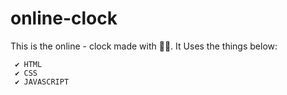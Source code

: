 # online-clock # 
This is the online - clock made with 💖💖.
It Uses the things below:

     ✔ HTML 
     ✔ CSS
     ✔ JAVASCRIPT
   



      
               
